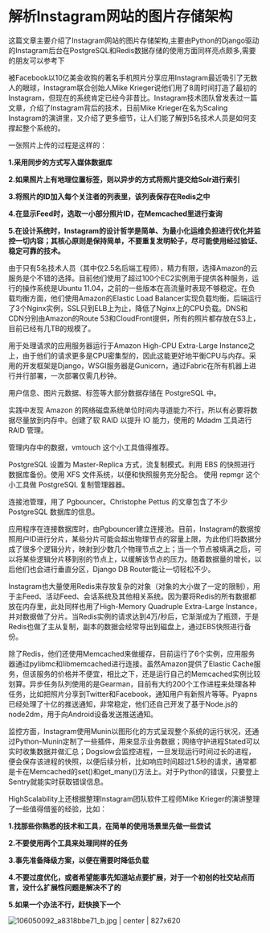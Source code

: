 # 解析Instagram网站的图片存储架构

这篇文章主要介绍了Instagram网站的图片存储架构,主要由Python的Django驱动的Instagram后台在PostgreSQL和Redis数据存储的使用方面同样亮点颇多,需要的朋友可以参考下

被Facebook以10亿美金收购的著名手机照片分享应用Instagram最近吸引了无数人的眼球，Instagram联合创始人Mike Krieger说他们用了8周时间打造了最初的Instagram，但现在的系统肯定已经今非昔比。Instagram技术团队曾发表过一篇文章，介绍了Instagram背后的技术，日前Mike Krieger在名为Scaling Instagram的演讲里，又介绍了更多细节，让人们能了解到5名技术人员是如何支撑起整个系统的。

一张照片上传的过程是这样的：

**1.采用同步的方式写入媒体数据库**

**2.如果照片上有地理位置标签，则以异步的方式将照片提交给Solr进行索引**

**3.将照片的ID加入每个关注者的列表里，该列表保存在Redis之中**

**4.在显示Feed时，选取一小部分照片ID，在Memcached里进行查询**

**5.在设计系统时，Instagram的设计哲学是简单、为最小化运维负担进行优化并监控一切内容；其核心原则是保持简单，不要重复发明轮子，尽可能使用经过验证、稳定可靠的技术。**

由于只有5名技术人员（其中仅2.5名后端工程师），精力有限，选择Amazon的云服务是个不错的选择。目前他们使用了超过100个EC2实例用于提供各种服务，运行的操作系统是Ubuntu 11.04，之前的一些版本在高流量时表现不够稳定。在负载均衡方面，他们使用Amazon的Elastic Load Balancer实现负载均衡，后端运行了3个Nginx实例，SSL只到ELB上为止，降低了Nginx上的CPU负载。DNS和CDN分别由Amazon的Route 53和CloudFront提供，所有的照片都存放在S3上，目前已经有几TB的规模了。

用于处理请求的应用服务器运行于Amazon High-CPU Extra-Large Instance之上，由于他们的请求更多是CPU密集型的，因此这能更好地平衡CPU与内存。采用的开发框架是Django，WSGI服务器是Gunicorn，通过Fabric在所有机器上进行并行部署，一次部署仅需几秒钟。

用户信息、图片元数据、标签等大部分数据存储在 PostgreSQL 中。 

实践中发现 Amazon 的网络磁盘系统单位时间内寻道能力不行，所以有必要将数据尽量放到内存中。创建了软 RAID 以提升 IO 能力，使用的 Mdadm 工具进行 RAID 管理。

管理内存中的数据，vmtouch 这个小工具值得推荐。

PostgreSQL 设置为 Master-Replica 方式，流复制模式。利用 EBS 的快照进行数据库备份。使用 XFS 文件系统，以便和快照服务充分配合。 使用 repmgr 这个小工具做 PostgreSQL 复制管理器器。

连接池管理，用了 Pgbouncer。Christophe Pettus 的文章包含了不少 PostgreSQL 数据库的信息。

应用程序在连接数据库时，由Pgbouncer建立连接池。目前，Instagram的数据按照用户ID进行分片，某些分片可能会超出物理节点的容量上限，为此他们将数据分成了很多个逻辑分片，映射到少数几个物理节点之上；当一个节点被填满之后，可以将某些逻辑分片移到别的节点上，以缓解该节点的压力。随着数据量的增长，以后他们也会进行垂直分区，Django DB Router能让一切轻松不少。

Instagram也大量使用Redis来存放复杂的对象（对象的大小做了一定的限制），用于主Feed、活动Feed、会话系统及其他相关系统。因为要将Redis的所有数据都放在内存里，此处同样也用了High-Memory Quadruple Extra-Large Instance，并对数据做了分片。当Redis实例的请求达到4万/秒后，它渐渐成为了瓶颈，于是Redis也做了主从复制，副本的数据会经常导出到磁盘上，通过EBS快照进行备份。

除了Redis，他们还使用Memcached来做缓存，目前运行了6个实例，应用服务器通过pylibmc和libmemcached进行连接。虽然Amazon提供了Elastic Cache服务，但该服务的价格并不便宜，相比之下，还是运行自己的Memcached实例比较划算。异步任务队列使用的是Gearman，目前有大约200个工作进程来处理各种任务，比如把照片分享到Twitter和Facebook，通知用户有新照片等等。Pyapns已经处理了十亿的推送通知，非常稳定，他们还自己开发了基于Node.js的node2dm，用于向Android设备发送推送通知。

监控方面，Instagram使用Munin以图形化的方式呈现整个系统的运行状况，还通过Python-Munin定制了一些插件，用来显示业务数据；网络守护进程Stated可以实时收集数据并做汇总；Dogslow会监控进程，一旦发现运行时间过长的进程，便会保存该进程的快照，以便后续分析，比如响应时间超过1.5秒的请求，通常都是卡在Memcached的set()和get_many()方法上。对于Python的错误，只要登上Sentry就能实时获取错误信息。

HighScalability上还根据整理Instagram团队软件工程师Mike Krieger的演讲整理了一些值得借鉴的经验，比如：

**1.找那些你熟悉的技术和工具，在简单的使用场景里先做一些尝试**

**2.不要使用两个工具来处理同样的任务**

**3.事先准备降级方案，以便在需要时降低负载**

**4.不要过度优化，或者希望能事先知道站点要扩展，对于一个初创的社交站点而言，没什么扩展性问题是解决不了的**

**5.如果一个办法不行，赶快换下一个**


![106050092_a8318bbe71_b.jpg | center | 827x620](https://i01picsos.sogoucdn.com/c5966240167a5580 "")
